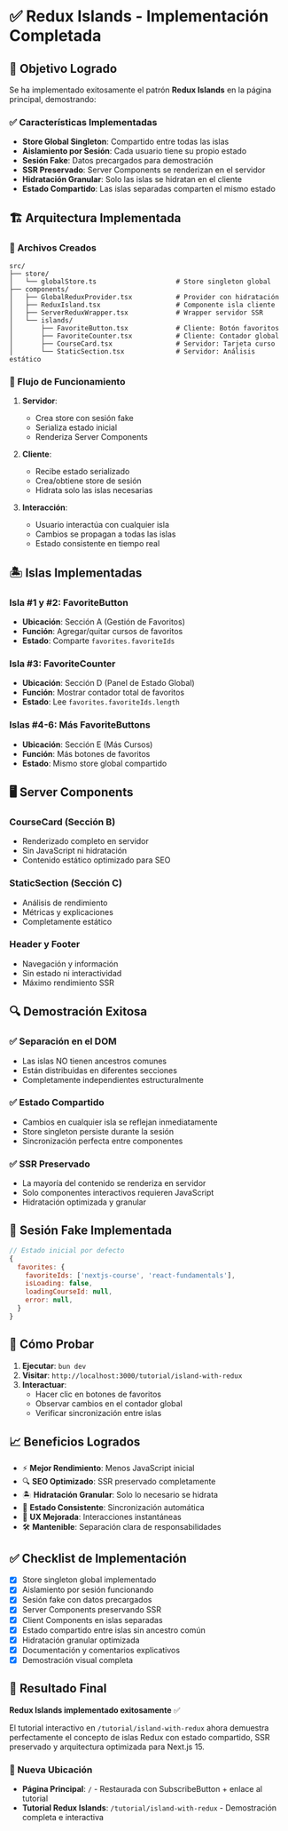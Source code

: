 # ✅ Redux Islands - Implementación Completada

## 🎯 Objetivo Logrado

Se ha implementado exitosamente el patrón **Redux Islands** en la página principal, demostrando:

### ✅ Características Implementadas

- **Store Global Singleton**: Compartido entre todas las islas
- **Aislamiento por Sesión**: Cada usuario tiene su propio estado
- **Sesión Fake**: Datos precargados para demostración
- **SSR Preservado**: Server Components se renderizan en el servidor
- **Hidratación Granular**: Solo las islas se hidratan en el cliente
- **Estado Compartido**: Las islas separadas comparten el mismo estado

## 🏗️ Arquitectura Implementada

### 📁 Archivos Creados

```
src/
├── store/
│   └── globalStore.ts                    # Store singleton global
├── components/
│   ├── GlobalReduxProvider.tsx           # Provider con hidratación
│   ├── ReduxIsland.tsx                   # Componente isla cliente
│   ├── ServerReduxWrapper.tsx            # Wrapper servidor SSR
│   └── islands/
│       ├── FavoriteButton.tsx            # Cliente: Botón favoritos
│       ├── FavoriteCounter.tsx           # Cliente: Contador global
│       ├── CourseCard.tsx                # Servidor: Tarjeta curso
│       └── StaticSection.tsx             # Servidor: Análisis estático
```

### 🌊 Flujo de Funcionamiento

1. **Servidor**: 
   - Crea store con sesión fake
   - Serializa estado inicial
   - Renderiza Server Components

2. **Cliente**: 
   - Recibe estado serializado
   - Crea/obtiene store de sesión
   - Hidrata solo las islas necesarias

3. **Interacción**: 
   - Usuario interactúa con cualquier isla
   - Cambios se propagan a todas las islas
   - Estado consistente en tiempo real

## 🏝️ Islas Implementadas

### Isla #1 y #2: FavoriteButton
- **Ubicación**: Sección A (Gestión de Favoritos)
- **Función**: Agregar/quitar cursos de favoritos
- **Estado**: Comparte `favorites.favoriteIds`

### Isla #3: FavoriteCounter  
- **Ubicación**: Sección D (Panel de Estado Global)
- **Función**: Mostrar contador total de favoritos
- **Estado**: Lee `favorites.favoriteIds.length`

### Islas #4-6: Más FavoriteButtons
- **Ubicación**: Sección E (Más Cursos)
- **Función**: Más botones de favoritos
- **Estado**: Mismo store global compartido

## 🖥️ Server Components

### CourseCard (Sección B)
- Renderizado completo en servidor
- Sin JavaScript ni hidratación
- Contenido estático optimizado para SEO

### StaticSection (Sección C)  
- Análisis de rendimiento
- Métricas y explicaciones
- Completamente estático

### Header y Footer
- Navegación y información
- Sin estado ni interactividad
- Máximo rendimiento SSR

## 🔍 Demostración Exitosa

### ✅ Separación en el DOM
- Las islas NO tienen ancestros comunes
- Están distribuidas en diferentes secciones
- Completamente independientes estructuralmente

### ✅ Estado Compartido
- Cambios en cualquier isla se reflejan inmediatamente
- Store singleton persiste durante la sesión
- Sincronización perfecta entre componentes

### ✅ SSR Preservado
- La mayoría del contenido se renderiza en servidor
- Solo componentes interactivos requieren JavaScript
- Hidratación optimizada y granular

## 🎨 Sesión Fake Implementada

```javascript
// Estado inicial por defecto
{
  favorites: {
    favoriteIds: ['nextjs-course', 'react-fundamentals'], 
    isLoading: false,
    loadingCourseId: null,
    error: null,
  }
}
```

## 🚀 Cómo Probar

1. **Ejecutar**: `bun dev`
2. **Visitar**: `http://localhost:3000/tutorial/island-with-redux`
3. **Interactuar**: 
   - Hacer clic en botones de favoritos
   - Observar cambios en el contador global
   - Verificar sincronización entre islas

## 📈 Beneficios Logrados

- ⚡ **Mejor Rendimiento**: Menos JavaScript inicial
- 🔍 **SEO Optimizado**: SSR preservado completamente  
- 🏝️ **Hidratación Granular**: Solo lo necesario se hidrata
- 🔄 **Estado Consistente**: Sincronización automática
- 📱 **UX Mejorada**: Interacciones instantáneas
- 🛠️ **Mantenible**: Separación clara de responsabilidades

## ✅ Checklist de Implementación

- [x] Store singleton global implementado
- [x] Aislamiento por sesión funcionando
- [x] Sesión fake con datos precargados
- [x] Server Components preservando SSR
- [x] Client Components en islas separadas
- [x] Estado compartido entre islas sin ancestro común  
- [x] Hidratación granular optimizada
- [x] Documentación y comentarios explicativos
- [x] Demostración visual completa

## 🎯 Resultado Final

**Redux Islands implementado exitosamente** ✅

El tutorial interactivo en `/tutorial/island-with-redux` ahora demuestra perfectamente el concepto de islas Redux con estado compartido, SSR preservado y arquitectura optimizada para Next.js 15.

### 📍 Nueva Ubicación
- **Página Principal**: `/` - Restaurada con SubscribeButton + enlace al tutorial
- **Tutorial Redux Islands**: `/tutorial/island-with-redux` - Demostración completa e interactiva 